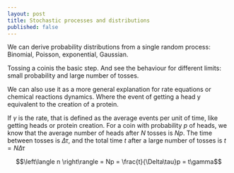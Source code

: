 ```yaml
---
layout: post
title: Stochastic processes and distributions
published: false
---
```

We can derive probability distributions from a single random process: Binomial, Poisson, exponential, Gaussian.

Tossing a coinis the basic step. And see the behaviour 
for different limits: small probability and large number of tosses.

We can also use it as a more general explanation for rate equations or chemical reactions dynamics. Where
the event of getting a head y equivalent to the creation of a protein.

If $\gamma$ is the rate, that is defined as the average events per unit of time, like getting heads or protein creation.
For a coin with probability $p$ of heads, we know that the average number of heads after $N$ tosses is $Np$.
The time between tosses is $\Delta\tau$, and the total time $t$ after a large number of tosses is $t=N\Delta\tau$

$$\left\langle n \right\rangle = Np = \frac{t}{\Delta\tau}p = t\gamma$$
